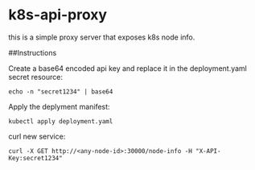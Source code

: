 # k8s-api-proxy

this is a simple proxy server that exposes k8s node info. 

##Instructions

Create a base64 encoded  api key and replace it in the deployment.yaml secret resource:

```
echo -n "secret1234" | base64
```

Apply the deplyment manifest:

```
kubectl apply deployment.yaml
```


curl new service:

```
curl -X GET http://<any-node-id>:30000/node-info -H "X-API-Key:secret1234"
```
